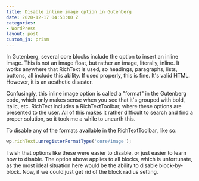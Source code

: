 ```yaml
---
title: Disable inline image option in Gutenberg
date: 2020-12-17 04:53:00 Z
categories:
- WordPress
layout: post
custom_js: prism
---
```


In Gutenberg, several core blocks include the option to insert an inline image. This is not an image float, but rather an image, literally, inline. It works anywhere that RichText is used, so headings, paragraphs, lists, buttons, all include this ability. If used properly, this is fine. It's valid HTML. However, it is an aesthetic disaster.

Confusingly, this inline image option is called a "format" in the Gutenberg code, which only makes sense when you see that it's grouped with bold, italic, etc. RichText includes a RichTextToolbar, where these options are presented to the user. All of this makes it rather difficult to search and find a proper solution, so it took me a while to unearth this.

To disable any of the formats available in the RichTextToolbar, like so:

```javascript
wp.richText.unregisterFormatType('core/image');
```

I wish that options like these were easier to disable, or just easier to learn how to disable. The option above applies to all blocks, which is unfortunate, as the most ideal situation here would be the ability to disable block-by-block. Now, if we could just get rid of the block radius setting.
